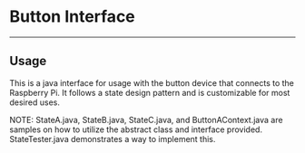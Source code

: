 # Button Interface

-----
Usage
-----

  This is a java interface for usage with the button device that connects to
the Raspberry Pi.  It follows a state design pattern and is customizable for most
desired uses.

NOTE: StateA.java, StateB.java, StateC.java, and ButtonAContext.java are samples on how to utilize the abstract class and interface provided. StateTester.java demonstrates a way to implement this.

